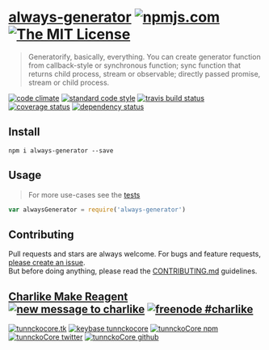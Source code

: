 # [always-generator][author-www-url] [![npmjs.com][npmjs-img]][npmjs-url] [![The MIT License][license-img]][license-url] 

> Generatorify, basically, everything. You can create generator function from callback-style or synchronous function; sync function that returns child process, stream or observable; directly passed promise, stream or child process.

[![code climate][codeclimate-img]][codeclimate-url] [![standard code style][standard-img]][standard-url] [![travis build status][travis-img]][travis-url] [![coverage status][coveralls-img]][coveralls-url] [![dependency status][david-img]][david-url]


## Install
```
npm i always-generator --save
```


## Usage
> For more use-cases see the [tests](./test.js)

```js
var alwaysGenerator = require('always-generator')
```


## Contributing
Pull requests and stars are always welcome. For bugs and feature requests, [please create an issue](https://github.com/hybridables/always-generator/issues/new).  
But before doing anything, please read the [CONTRIBUTING.md](./CONTRIBUTING.md) guidelines.


## [Charlike Make Reagent](http://j.mp/1stW47C) [![new message to charlike][new-message-img]][new-message-url] [![freenode #charlike][freenode-img]][freenode-url]

[![tunnckocore.tk][author-www-img]][author-www-url] [![keybase tunnckocore][keybase-img]][keybase-url] [![tunnckoCore npm][author-npm-img]][author-npm-url] [![tunnckoCore twitter][author-twitter-img]][author-twitter-url] [![tunnckoCore github][author-github-img]][author-github-url]


[npmjs-url]: https://www.npmjs.com/package/always-generator
[npmjs-img]: https://img.shields.io/npm/v/always-generator.svg?label=always-generator

[license-url]: https://github.com/hybridables/always-generator/blob/master/LICENSE.md
[license-img]: https://img.shields.io/badge/license-MIT-blue.svg


[codeclimate-url]: https://codeclimate.com/github/hybridables/always-generator
[codeclimate-img]: https://img.shields.io/codeclimate/github/hybridables/always-generator.svg

[travis-url]: https://travis-ci.org/hybridables/always-generator
[travis-img]: https://img.shields.io/travis/hybridables/always-generator.svg

[coveralls-url]: https://coveralls.io/r/hybridables/always-generator
[coveralls-img]: https://img.shields.io/coveralls/hybridables/always-generator.svg

[david-url]: https://david-dm.org/hybridables/always-generator
[david-img]: https://img.shields.io/david/hybridables/always-generator.svg

[standard-url]: https://github.com/feross/standard
[standard-img]: https://img.shields.io/badge/code%20style-standard-brightgreen.svg


[author-www-url]: http://www.tunnckocore.tk
[author-www-img]: https://img.shields.io/badge/www-tunnckocore.tk-fe7d37.svg

[keybase-url]: https://keybase.io/tunnckocore
[keybase-img]: https://img.shields.io/badge/keybase-tunnckocore-8a7967.svg

[author-npm-url]: https://www.npmjs.com/~tunnckocore
[author-npm-img]: https://img.shields.io/badge/npm-~tunnckocore-cb3837.svg

[author-twitter-url]: https://twitter.com/tunnckoCore
[author-twitter-img]: https://img.shields.io/badge/twitter-@tunnckoCore-55acee.svg

[author-github-url]: https://github.com/tunnckoCore
[author-github-img]: https://img.shields.io/badge/github-@tunnckoCore-4183c4.svg

[freenode-url]: http://webchat.freenode.net/?channels=charlike
[freenode-img]: https://img.shields.io/badge/freenode-%23charlike-5654a4.svg

[new-message-url]: https://github.com/tunnckoCore/ama
[new-message-img]: https://img.shields.io/badge/ask%20me-anything-green.svg